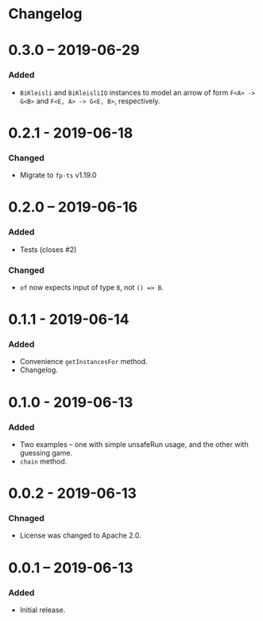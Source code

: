 # Changelog

# 0.3.0 – 2019-06-29
### Added
- `BiKleisli` and `BiKleisliIO` instances to model an arrow of form `F<A> -> G<B>` and `F<E, A> -> G<E, B>`, respectively.

# 0.2.1 - 2019-06-18
### Changed
- Migrate to `fp-ts` v1.19.0

# 0.2.0 – 2019-06-16
### Added
- Tests (closes #2)
### Changed
- `of` now expects input of type `B`, not `() => B`.

# 0.1.1 - 2019-06-14
### Added
- Convenience `getInstancesFor` method.
- Changelog.

# 0.1.0 - 2019-06-13
### Added
- Two examples – one with simple unsafeRun usage, and the other with guessing game.
- `chain` method.

# 0.0.2 - 2019-06-13
### Chnaged
- License was changed to Apache 2.0.

# 0.0.1 – 2019-06-13
### Added
- Initial release.
